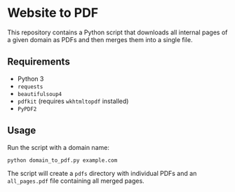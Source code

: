 # Website to PDF

This repository contains a Python script that downloads all internal pages of a given domain as PDFs and then merges them into a single file.

## Requirements
- Python 3
- `requests`
- `beautifulsoup4`
- `pdfkit` (requires `wkhtmltopdf` installed)
- `PyPDF2`

## Usage
Run the script with a domain name:

```bash
python domain_to_pdf.py example.com
```

The script will create a `pdfs` directory with individual PDFs and an `all_pages.pdf` file containing all merged pages.
